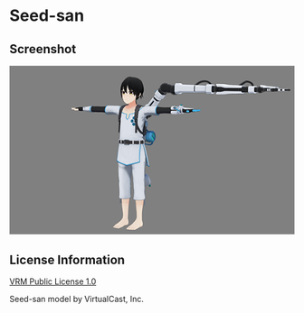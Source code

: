 # Seed-san

## Screenshot

![screenshot](screenshot/screenshot.png)

## License Information

[VRM Public License 1.0](https://vrm.dev/en/licenses/1.0/index)

Seed-san model by VirtualCast, Inc.
